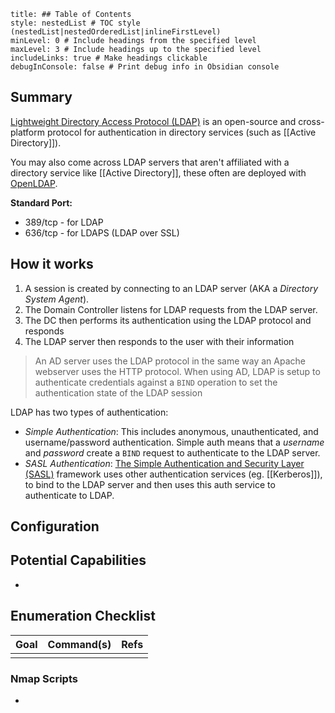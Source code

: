 ```table-of-contents
title: ## Table of Contents
style: nestedList # TOC style (nestedList|nestedOrderedList|inlineFirstLevel)
minLevel: 0 # Include headings from the specified level
maxLevel: 3 # Include headings up to the specified level
includeLinks: true # Make headings clickable
debugInConsole: false # Print debug info in Obsidian console
```

## Summary
[Lightweight Directory Access Protocol (LDAP)](https://en.wikipedia.org/wiki/Lightweight_Directory_Access_Protocol) is an open-source and cross-platform protocol for authentication in directory services (such as [[Active Directory]]).

You may also come across LDAP servers that aren't affiliated with a directory service like [[Active Directory]], these often are deployed with [OpenLDAP](https://en.wikipedia.org/wiki/OpenLDAP).

**Standard Port:** 
- 389/tcp - for LDAP
- 636/tcp - for LDAPS (LDAP over SSL)


## How it works
1. A session is created by connecting to an LDAP server (AKA a *Directory System Agent*).
2. The Domain Controller listens for LDAP requests from the LDAP server.
3. The DC then performs its authentication using the LDAP protocol and responds
4. The LDAP server then responds to the user with their information

> An AD server uses the LDAP protocol in the same way an Apache webserver uses the HTTP protocol. 
> When using AD, LDAP is setup to authenticate credentials against a `BIND` operation to set the authentication state of the LDAP session

LDAP has two types of authentication:
- *Simple Authentication*: This includes anonymous, unauthenticated, and username/password authentication. Simple auth means that a *username* and *password* create a `BIND` request to authenticate to the LDAP server.
- *SASL Authentication*: [The Simple Authentication and Security Layer (SASL)](https://en.wikipedia.org/wiki/Simple_Authentication_and_Security_Layer) framework uses other authentication services (eg. [[Kerberos]]), to bind to the LDAP server and then uses this auth service to authenticate to LDAP.
## Configuration


## Potential Capabilities
- 

## Enumeration Checklist

| Goal | Command(s) | Refs |
| ---- | ---------- | ---- |
|      |            |      |
### Nmap Scripts
- 
